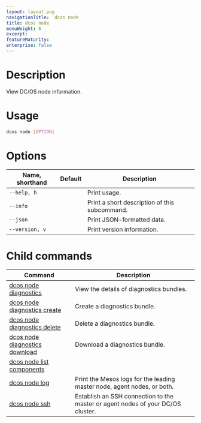 ```yaml
---
layout: layout.pug
navigationTitle:  dcos node
title: dcos node
menuWeight: 6
excerpt:
featureMaturity:
enterprise: false
---
```


<!-- This source repo for this topic is https://github.com/dcos/dcos-docs -->

    
# Description
View DC/OS node information.

# Usage

```bash
dcos node [OPTION]
```

# Options

| Name, shorthand | Default | Description |
|---------|-------------|-------------|
| `--help, h`   |             |  Print usage. |
| `--info`   |             |  Print a short description of this subcommand. |
| `--json`   |             |  Print JSON-formatted data. |
| `--version, v`   |             | Print version information. |

# Child commands

| Command | Description |
|---------|-------------|
| [dcos node diagnostics](/1.10/cli/command-reference/dcos-node/dcos-node-diagnostics/)   | View the details of diagnostics bundles. |  
| [dcos node diagnostics create](/1.10/cli/command-reference/dcos-node/dcos-node-diagnostics-create/)   | Create a diagnostics bundle.|  
| [dcos node diagnostics delete](/1.10/cli/command-reference/dcos-node/dcos-node-diagnostics-delete/)   | Delete a diagnostics bundle.|  
| [dcos node diagnostics download](/1.10/cli/command-reference/dcos-node/dcos-node-diagnostics-download/)   | Download a diagnostics bundle.|  
| [dcos node list components](/1.10/cli/command-reference/dcos-node/dcos-node-list-components/)   |             |  
| [dcos node log](/1.10/cli/command-reference/dcos-node/dcos-node-log/)   | Print the Mesos logs for the leading master node, agent nodes, or both. |  
| [dcos node ssh](/1.10/cli/command-reference/dcos-node/dcos-node-ssh/)   | Establish an SSH connection to the master or agent nodes of your DC/OS cluster. |  
